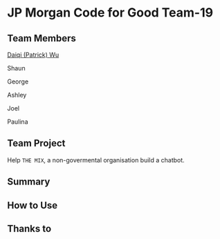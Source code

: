 # JP Morgan Code for Good Team-19 

## Team Members
[Daiqi (Patrick) Wu](https://wudaiqi.com)

Shaun

George

Ashley

Joel

Paulina

## Team Project
Help `THE MIX`, a non-govermental organisation build a chatbot.

## Summary


## How to Use


## Thanks to


